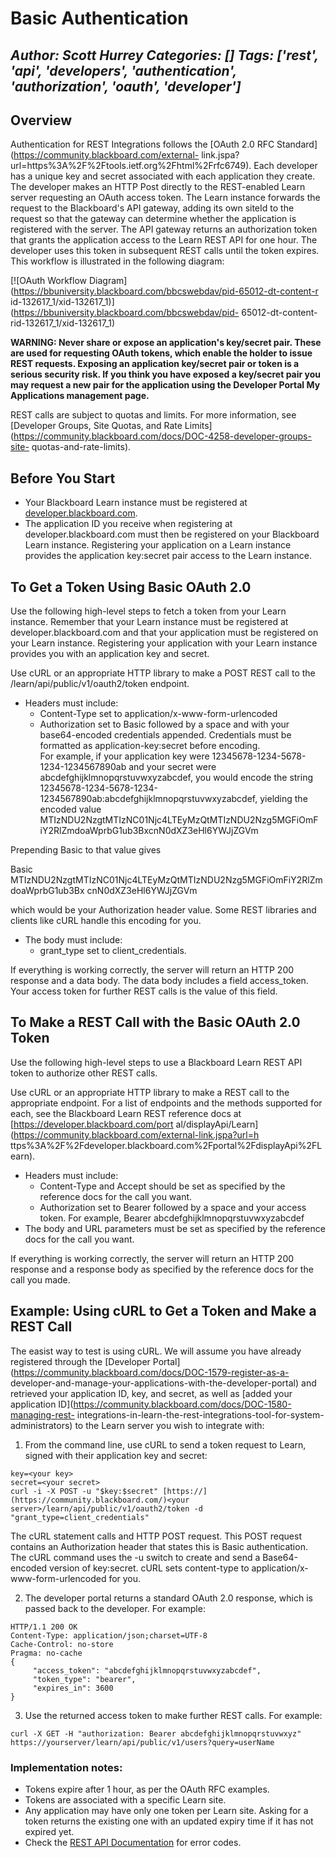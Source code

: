 # Basic Authentication
*Author: Scott Hurrey*
*Categories: []*
*Tags: ['rest', 'api', 'developers', 'authentication', 'authorization', 'oauth', 'developer']*
---
## Overview

Authentication for REST Integrations follows the [OAuth 2.0 RFC
Standard](https://community.blackboard.com/external-
link.jspa?url=https%3A%2F%2Ftools.ietf.org%2Fhtml%2Frfc6749). Each developer
has a unique key and secret associated with each application they create. The
developer makes an HTTP Post directly to the REST-enabled Learn server
requesting an OAuth access token. The Learn instance forwards the request to
the Blackboard's API gateway, adding its own siteId to the request so that the
gateway can determine whether the application is registered with the server.
The API gateway returns an authorization token that grants the application
access to the Learn REST API for one hour. The developer uses this token in
subsequent REST calls until the token expires. This workflow is illustrated in
the following diagram:

[![OAuth Workflow
Diagram](https://bbuniversity.blackboard.com/bbcswebdav/pid-65012-dt-content-r
id-132617_1/xid-132617_1)](https://bbuniversity.blackboard.com/bbcswebdav/pid-
65012-dt-content-rid-132617_1/xid-132617_1)

**WARNING: Never share or expose an application's key/secret pair. These are used for requesting OAuth tokens, which enable the holder to issue REST requests. Exposing an application key/secret pair or token is a serious security risk. If you think you have exposed a key/secret pair you may request a new pair for the application using the Developer Portal My Applications management page.**

REST calls are subject to quotas and limits. For more information, see
[Developer Groups, Site Quotas, and Rate
Limits](https://community.blackboard.com/docs/DOC-4258-developer-groups-site-
quotas-and-rate-limits).

## Before You Start

  * Your Blackboard Learn instance must be registered at [developer.blackboard.com](https://developer.blackboard.com%2F).
  * The application ID you receive when registering at developer.blackboard.com must then be registered on your Blackboard Learn instance. Registering your application on a Learn instance provides the application key:secret pair access to the Learn instance.

## To Get a Token Using Basic OAuth 2.0

Use the following high-level steps to fetch a token from your Learn instance.
Remember that your Learn instance must be registered at
developer.blackboard.com and that your application must be registered on your
Learn instance. Registering your application with your Learn instance provides
you with an application key and secret.

Use cURL or an appropriate HTTP library to make a POST REST call to the
/learn/api/public/v1/oauth2/token endpoint.

  * Headers must include:
    * Content-Type set to application/x-www-form-urlencoded
    * Authorization set to Basic followed by a space and with your base64-encoded credentials appended. Credentials must be formatted as application-key:secret before encoding.  
For example, if your application key were 12345678-1234-5678-1234-1234567890ab
and your secret were abcdefghijklmnopqrstuvwxyzabcdef, you would encode the
string 12345678-1234-5678-1234-1234567890ab:abcdefghijklmnopqrstuvwxyzabcdef,
yielding the encoded value MTIzNDU2NzgtMTIzNC01Njc4LTEyMzQtMTIzNDU2Nzg5MGFiOmF
iY2RlZmdoaWprbG1ub3BxcnN0dXZ3eHl6YWJjZGVm

Prepending Basic to that value gives

Basic MTIzNDU2NzgtMTIzNC01Njc4LTEyMzQtMTIzNDU2Nzg5MGFiOmFiY2RlZmdoaWprbG1ub3Bx
cnN0dXZ3eHl6YWJjZGVm

which would be your Authorization header value. Some REST libraries and
clients like cURL handle this encoding for you.

  * The body must include:
    * grant_type set to client_credentials.

If everything is working correctly, the server will return an HTTP 200
response and a data body. The data body includes a field access_token. Your
access token for further REST calls is the value of this field.

## To Make a REST Call with the Basic OAuth 2.0 Token

Use the following high-level steps to use a Blackboard Learn REST API token to
authorize other REST calls.

Use cURL or an appropriate HTTP library to make a REST call to the appropriate
endpoint. For a list of endpoints and the methods supported for each, see the
Blackboard Learn REST reference docs at [https://developer.blackboard.com/port
al/displayApi/Learn](https://community.blackboard.com/external-link.jspa?url=h
ttps%3A%2F%2Fdeveloper.blackboard.com%2Fportal%2FdisplayApi%2FLearn).

  * Headers must include:
    * Content-Type and Accept should be set as specified by the reference docs for the call you want.
    * Authorization set to Bearer followed by a space and your access token. For example, Bearer abcdefghijklmnopqrstuvwxyzabcdef
  * The body and URL parameters must be set as specified by the reference docs for the call you want.

If everything is working correctly, the server will return an HTTP 200
response and a response body as specified by the reference docs for the call
you made.

## Example: Using cURL to Get a Token and Make a REST Call

The easist way to test is using cURL. We will assume you have already
registered through the [Developer
Portal](https://community.blackboard.com/docs/DOC-1579-register-as-a-
developer-and-manage-your-applications-with-the-developer-portal) and
retrieved your application ID, key, and secret, as well as [added your
application ID](https://community.blackboard.com/docs/DOC-1580-managing-rest-
integrations-in-learn-the-rest-integrations-tool-for-system-administrators) to
the Learn server you wish to integrate with:

  1. From the command line, use cURL to send a token request to Learn, signed with their application key and secret:   

    key=<your key>  
    secret=<your secret>   
    curl -i -X POST -u "$key:$secret" [https://](https://community.blackboard.com/)<your server>/learn/api/public/v1/oauth2/token -d "grant_type=client_credentials"

The cURL statement calls and HTTP POST request. This POST request contains an
Authorization header that states this is Basic authentication. The cURL
command uses the -u switch to create and send a Base64-encoded version of
key:secret. cURL sets content-type to application/x-www-form-urlencoded for
you.

  2. The developer portal returns a standard OAuth 2.0 response, which is passed back to the developer. For example:  

    HTTP/1.1 200 OK   
    Content-Type: application/json;charset=UTF-8   
    Cache-Control: no-store   
    Pragma: no-cache    
    {  
         "access_token": "abcdefghijklmnopqrstuvwxyzabcdef",  
         "token_type": "bearer",  
         "expires_in": 3600   
    }  

  3. Use the returned access token to make further REST calls. For example:  

    curl -X GET -H "authorization: Bearer abcdefghijklmnopqrstuvwxyz" https://yourserver/learn/api/public/v1/users?query=userName

### Implementation notes:

  * Tokens expire after 1 hour, as per the OAuth RFC examples.
  * Tokens are associated with a specific Learn site.
  * Any application may have only one token per Learn site. Asking for a token returns the existing one with an updated expiry time if it has not expired yet.
  * Check the [REST API Documentation](https://developer.blackboard.com%2Fportal%2FdisplayApi) for error codes.

